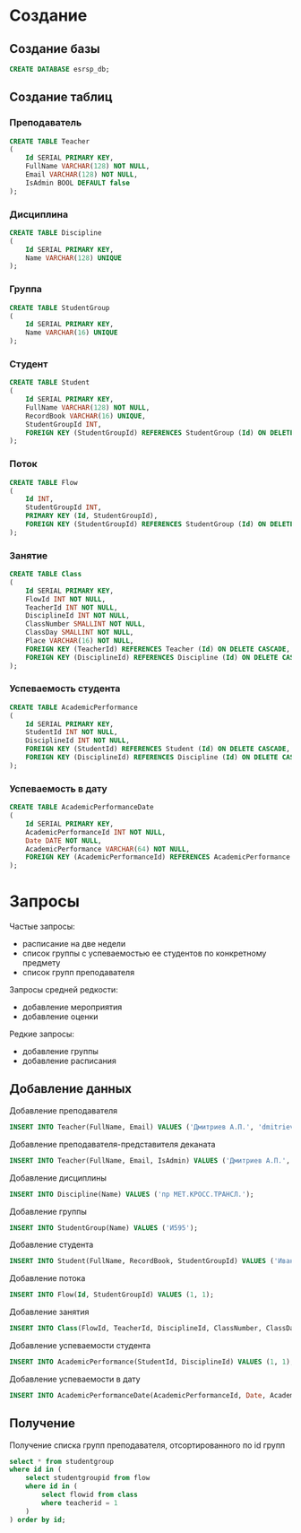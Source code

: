# Создание

## Создание базы
```sql
CREATE DATABASE esrsp_db;
```

## Создание таблиц

### Преподаватель
```sql
CREATE TABLE Teacher
(
	Id SERIAL PRIMARY KEY,
	FullName VARCHAR(128) NOT NULL,
	Email VARCHAR(128) NOT NULL,
	IsAdmin BOOL DEFAULT false
);
```

### Дисциплина
```sql
CREATE TABLE Discipline
(
	Id SERIAL PRIMARY KEY,
	Name VARCHAR(128) UNIQUE
);
```

### Группа
```sql
CREATE TABLE StudentGroup
(
	Id SERIAL PRIMARY KEY,
	Name VARCHAR(16) UNIQUE
);
```

### Студент
```sql
CREATE TABLE Student
(
	Id SERIAL PRIMARY KEY,
	FullName VARCHAR(128) NOT NULL,
	RecordBook VARCHAR(16) UNIQUE,
	StudentGroupId INT,
	FOREIGN KEY (StudentGroupId) REFERENCES StudentGroup (Id) ON DELETE SET NULL
);
```

### Поток
```sql
CREATE TABLE Flow
(
	Id INT,
	StudentGroupId INT,
	PRIMARY KEY (Id, StudentGroupId),
	FOREIGN KEY (StudentGroupId) REFERENCES StudentGroup (Id) ON DELETE CASCADE
);
```

### Занятие
```sql
CREATE TABLE Class
(
	Id SERIAL PRIMARY KEY,
	FlowId INT NOT NULL,
	TeacherId INT NOT NULL,
	DisciplineId INT NOT NULL,
	ClassNumber SMALLINT NOT NULL,
	ClassDay SMALLINT NOT NULL,
	Place VARCHAR(16) NOT NULL,
	FOREIGN KEY (TeacherId) REFERENCES Teacher (Id) ON DELETE CASCADE,
	FOREIGN KEY (DisciplineId) REFERENCES Discipline (Id) ON DELETE CASCADE
);
```

### Успеваемость студента
```sql
CREATE TABLE AcademicPerformance
(
	Id SERIAL PRIMARY KEY,
	StudentId INT NOT NULL,
	DisciplineId INT NOT NULL,
	FOREIGN KEY (StudentId) REFERENCES Student (Id) ON DELETE CASCADE,
	FOREIGN KEY (DisciplineId) REFERENCES Discipline (Id) ON DELETE CASCADE
);
```

### Успеваемость в дату
```sql
CREATE TABLE AcademicPerformanceDate
(
	Id SERIAL PRIMARY KEY,
	AcademicPerformanceId INT NOT NULL,
	Date DATE NOT NULL,
	AcademicPerformance VARCHAR(64) NOT NULL,
	FOREIGN KEY (AcademicPerformanceId) REFERENCES AcademicPerformance (Id) ON DELETE CASCADE
);
```

# Запросы
Частые запросы:
- расписание на две недели
- список группы с успеваемостью ее студентов по конкретному предмету
- список групп преподавателя

Запросы средней редкости:
- добавление мероприятия
- добавление оценки

Редкие запросы:
- добавление группы
- добавление расписания

## Добавление данных
Добавление преподавателя
```sql
INSERT INTO Teacher(FullName, Email) VALUES ('Дмитриев А.П.', 'dmitriev_ap@voenmeh.ru');
```

Добавление преподавателя-представителя деканата
```sql
INSERT INTO Teacher(FullName, Email, IsAdmin) VALUES ('Дмитриев А.П.', 'dmitriev_ap@voenmeh.ru', true);
```

Добавление дисциплины
```sql
INSERT INTO Discipline(Name) VALUES ('пр МЕТ.КРОСС.ТРАНСЛ.');
```

Добавление группы
```sql
INSERT INTO StudentGroup(Name) VALUES ('И595');
```

Добавление студента
```sql
INSERT INTO Student(FullName, RecordBook, StudentGroupId) VALUES ('Иванов И.И.', 'И59501', 1);
```

Добавление потока
```sql
INSERT INTO Flow(Id, StudentGroupId) VALUES (1, 1);
```

Добавление занятия
```sql
INSERT INTO Class(FlowId, TeacherId, DisciplineId, ClassNumber, ClassDay, Place) VALUES (1, 1, 1, 1, 1, '218*');
```

Добавление успеваемости студента
```sql
INSERT INTO AcademicPerformance(StudentId, DisciplineId) VALUES (1, 1);
```

Добавление успеваемости в дату
```sql
INSERT INTO AcademicPerformanceDate(AcademicPerformanceId, Date, AcademicPerformance) VALUES (1, '2022-05-13', '5');
```

## Получение

Получение списка групп преподавателя, отсортированного по id групп
```sql
select * from studentgroup
where id in (
	select studentgroupid from flow
	where id in (
		select flowid from class
		where teacherid = 1
	)
) order by id;
```